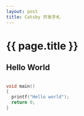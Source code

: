 ```yaml
---
layout: post
title: Catsby 开发手札
---
```


{{ page.title }}
================

## Hello World
``` c

void main()
{
  printf("Hello world");
  return 0;
}
```
